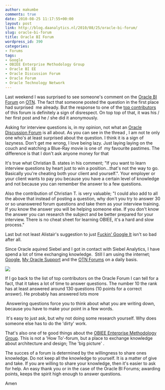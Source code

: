 ```yaml
---
author: makumbe
comments: true
date: 2010-08-25 11:17:55+00:00
layout: post
link: http://blog.daanalytics.nl/2010/08/25/oracle-bi-forum/
slug: oracle-bi-forum
title: Oracle BI Forum
wordpress_id: 390
categories:
- Forums
tags:
- Google
- OBIEE Enterprise Methodology Group
- Oracle BI EE
- Oracle Discussion Forum
- Oracle Forum
- Oracle Technology Network
---
```


Last weekend I was surprised to see someone's comment on the [Oracle BI Forum](http://forums.oracle.com/forums/thread.jspa?threadID=712728&tstart=0) on [OTN](http://en.wikipedia.org/wiki/Oracle_Technology_Network). The fact that someone posted the question in the first place had surprised  me already. But the response to one of the [top contributors](http://forums.oracle.com/forums/profile.jspa?userID=737568) of this forum is definitely a sign of disrespect. On top top of that, it was his / her first post and he / she did it anonymously.

Asking for interview questions is, in my opinion, not what an [Oracle Discussion Forum](http://wiki.oracle.com/page/Oracle+Discussion+Forums+FAQ) is all about. As you can see in the thread , I am not te only one who's at least surprised about the question. I think it is a sign of lazyness. Don't get me wrong, I love being lazy. Just laying laying on the couch and watching a Blue-Ray movie is one of  my favourite pastimes. The difference is that I don't ask anyone money for that

It's true what Christian B. states in his comment; "If you want to learn interview questions by heart just to win a position...that's not the way to go. Basically you're cheating both your client and yourself.". Your employer or your client wants to pay you because you have a certain level of knowledge and not because you can remember the answer to a few questions.

Also the contribution of Christian T. is very valuable; "I could also add to all the above that instead of posting a question, why don't you try to answer 30 or so unanswered forum questions and take them as your interview training. If you know the answer you will be helping someone else. If you don't know the answer you can research the subject and be better prepared for your interview. There is no cheat sheet for learning OBIEE, it's a hard and slow process."

Last but not least Alistair's suggestion to just [Fuckin' Google It](http://justfuckinggoogleit.com/) isn't so bad after all.

Since Oracle aquired Siebel and I got in contact with Siebel Analytics, I have spend a lot of time exchanging knowledge.  Still I am using the internet; [Google](http://www.google.com), [My Oracle Support](http://support.oracle.com) and the [OTN Forums](http://forums.oracle.com) on a daily basis.

[![](http://obibb.files.wordpress.com/2010/08/top-users-in-forum.png?w=235)](http://obibb.files.wordpress.com/2010/08/top-users-in-forum.png)

If I go back to the list of top contributors on the Oracle Forum I can tell for a fact, that it takes a lot of time to answer questions. The number 10 the rank has at least answered around 130 questions (10 points for a correct answer). He probably has answered lots more 

 Answering questions force you to think about what you are writing down, because you have to make your point in a few words.

 It's easy to just ask, but why not doing some research yourself. Why does someone else has to do the 'dirty' work.

That's also one of te good things about the [OBIEE Enterprise Methodology Group](http://groups.google.com/group/obiee-enterprise-methodology). This is not a 'How To'-forum, but a place to exchange knowledge about architecture and design; The 'big picture' .

The succes of a forum is determined by the willingness to share ones knowledge. Do not keep all the knowledge to yourself. It is a matter of give and take. If you are willing to share your knowledge, then it's easier to ask for help. An easy thank you or in the case of the Oracle BI Forums; awarding points, keeps the spirit high enough to answer questions.

Amen
